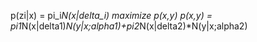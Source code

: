 p(zi|x) = pi_i*N(x|delta_i)
maximize p(x,y)
p(x,y) = pi1*N(x|delta1)*N(y|x;alpha1)+pi2*N(x|delta2)*N(y|x;alpha2)